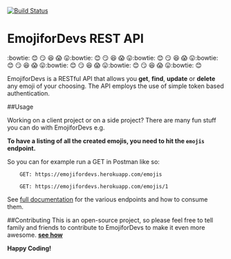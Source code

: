 [![Build Status](https://travis-ci.org/andela-fokosun/Checkpoint3.svg)](https://travis-ci.org/andela-fokosun/Checkpoint3)

# EmojiforDevs REST API
:bowtie: :blush: :smirk: :satisfied: :scream: :stuck_out_tongue::bowtie: :blush: :smirk: :satisfied: :scream: :stuck_out_tongue::bowtie: :blush: :smirk: :satisfied: :scream: :stuck_out_tongue::bowtie: :blush: :smirk: :satisfied: :scream: :stuck_out_tongue::bowtie: :blush: :smirk: :satisfied: :scream: :stuck_out_tongue::bowtie: :blush: :smirk: :satisfied: :scream: :stuck_out_tongue::bowtie: :blush:

EmojiforDevs is a RESTful API that allows you **get**, **find**, **update** or **delete** any emoji of your choosing. The API employs the use of simple token based authentication.

##Usage

Working on a client project or on a side project? There are many fun stuff you can do with EmojiforDevs e.g.

**To have a listing of all the created emojis, you need to hit the `emojis` endpoint.**

So you can for example run a GET in Postman like so:

        GET: https://emojifordevs.herokuapp.com/emojis

        GET: https://emojifordevs.herokuapp.com/emojis/1

See [full documentation](https://emojifordevs.herokuapp.com) for the various endpoints and how to consume them.

##Contributing
This is an open-source project, so please feel free to tell family and friends to contribute to EmojiforDevs to make it even more awesome. [**see how**](https://github.com/andela-fokosun/Checkpoint3/wiki/Contributing)

**Happy Coding!**
